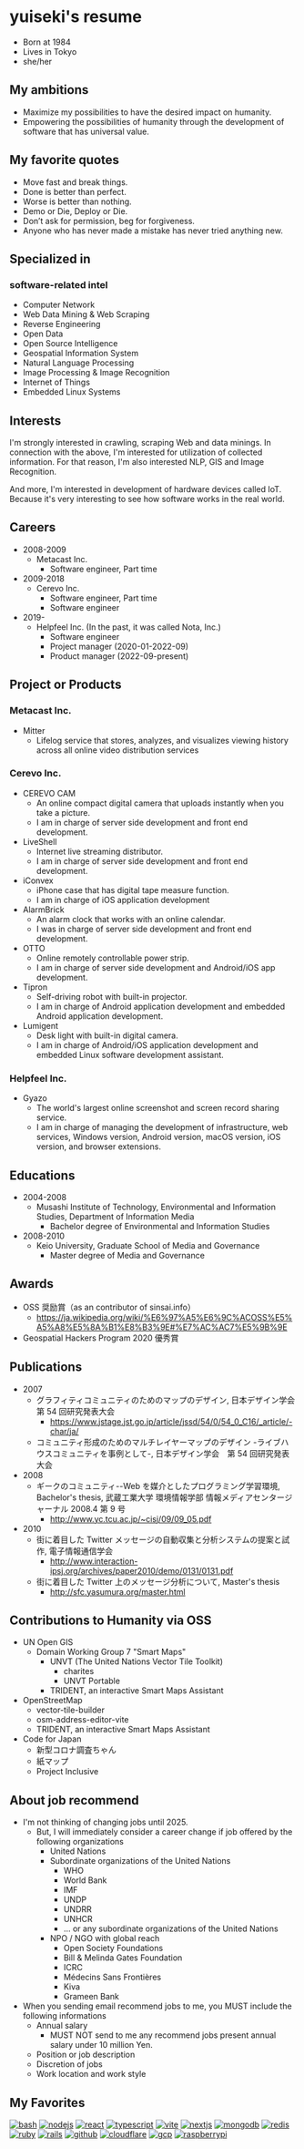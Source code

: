 # yuiseki's resume

- Born at 1984
- Lives in Tokyo
- she/her

## My ambitions

- Maximize my possibilities to have the desired impact on humanity.
- Empowering the possibilities of humanity through the development of software that has universal value.

## My favorite quotes

- Move fast and break things.
- Done is better than perfect.
- Worse is better than nothing.
- Demo or Die, Deploy or Die.
- Don’t ask for permission, beg for forgiveness.
- Anyone who has never made a mistake has never tried anything new.

## Specialized in

### software-related intel

- Computer Network
- Web Data Mining & Web Scraping
- Reverse Engineering
- Open Data
- Open Source Intelligence
- Geospatial Information System
- Natural Language Processing
- Image Processing & Image Recognition
- Internet of Things
- Embedded Linux Systems

## Interests

I'm strongly interested in crawling, scraping Web and data minings.
In connection with the above, I'm interested for utilization of collected information.
For that reason, I'm also interested NLP, GIS and Image Recognition.

And more, I'm interested in development of hardware devices called IoT.
Because it's very interesting to see how software works in the real world.

## Careers

- 2008-2009
  - Metacast Inc.
    - Software engineer, Part time
- 2009-2018
  - Cerevo Inc.
    - Software engineer, Part time
    - Software engineer
- 2019-
  - Helpfeel Inc. (In the past, it was called Nota, Inc.)
    - Software engineer
    - Project manager (2020-01-2022-09)
    - Product manager (2022-09-present)

## Project or Products

### Metacast Inc.

- Mitter
  - Lifelog service that stores, analyzes, and visualizes viewing history across all online video distribution services

### Cerevo Inc.

- CEREVO CAM
  - An online compact digital camera that uploads instantly when you take a picture.
  - I am in charge of server side development and front end development.
- LiveShell
  - Internet live streaming distributor.
  - I am in charge of server side development and front end development.
- iConvex
  - iPhone case that has digital tape measure function.
  - I am in charge of iOS application development
- AlarmBrick
  - An alarm clock that works with an online calendar.
  - I was in charge of server side development and front end development.
- OTTO
  - Online remotely controllable power strip.
  - I am in charge of server side development and Android/iOS app development.
- Tipron
  - Self-driving robot with built-in projector.
  - I am in charge of Android application development and embedded Android application development.
- Lumigent
  - Desk light with built-in digital camera.
  - I am in charge of Android/iOS application development and embedded Linux software development assistant.

### Helpfeel Inc.

- Gyazo
  - The world's largest online screenshot and screen record sharing service.
  - I am in charge of managing the development of infrastructure, web services, Windows version, Android version, macOS version, iOS version, and browser extensions.

## Educations

- 2004-2008
  - Musashi Institute of Technology, Environmental and Information Studies, Department of Information Media
    - Bachelor degree of Environmental and Information Studies
- 2008-2010
  - Keio University, Graduate School of Media and Governance
    - Master degree of Media and Governance

## Awards

- OSS 奨励賞（as an contributor of sinsai.info）
  - https://ja.wikipedia.org/wiki/%E6%97%A5%E6%9C%ACOSS%E5%A5%A8%E5%8A%B1%E8%B3%9E#%E7%AC%AC7%E5%9B%9E
- Geospatial Hackers Program 2020 優秀賞

## Publications

- 2007
  - グラフィティコミュニティのためのマップのデザイン, 日本デザイン学会　第 54 回研究発表大会
    - https://www.jstage.jst.go.jp/article/jssd/54/0/54_0_C16/_article/-char/ja/
  - コミュニティ形成のためのマルチレイヤーマップのデザイン -ライブハウスコミュニティを事例として-, 日本デザイン学会　第 54 回研究発表大会
- 2008
  - ギークのコミュニティ--Web を媒介としたプログラミング学習環境, Bachelor's thesis, 武蔵工業大学 環境情報学部 情報メディアセンタージャーナル 2008.4 第 9 号
    - http://www.yc.tcu.ac.jp/~cisj/09/09_05.pdf
- 2010
  - 街に着目した Twitter メッセージの自動収集と分析システムの提案と試作, 電子情報通信学会
    - http://www.interaction-ipsj.org/archives/paper2010/demo/0131/0131.pdf
  - 街に着目した Twitter 上のメッセージ分析について, Master's thesis
    - http://sfc.yasumura.org/master.html

## Contributions to Humanity via OSS

- UN Open GIS
  - Domain Working Group 7 "Smart Maps"
    - UNVT (The United Nations Vector Tile Toolkit)
      - charites
      - UNVT Portable
    - TRIDENT, an interactive Smart Maps Assistant
- OpenStreetMap
  - vector-tile-builder
  - osm-address-editor-vite
  - TRIDENT, an interactive Smart Maps Assistant
- Code for Japan
  - 新型コロナ調査ちゃん
  - 紙マップ
  - Project Inclusive

## About job recommend

- I'm not thinking of changing jobs until 2025.
  - But, I will immediately consider a career change if job offered by the following organizations
    - United Nations
    - Subordinate organizations of the United Nations
      - WHO
      - World Bank
      - IMF
      - UNDP
      - UNDRR
      - UNHCR
      - ... or any subordinate organizations of the United Nations
    - NPO / NGO with global reach
      - Open Society Foundations
      - Bill & Melinda Gates Foundation
      - ICRC
      - Médecins Sans Frontières
      - Kiva
      - Grameen Bank
- When you sending email recommend jobs to me, you MUST include the following informations
  - Annual salary
    - MUST NOT send to me any recommend jobs present annual salary under 10 million Yen.
  - Position or job description
  - Discretion of jobs
  - Work location and work style

## My Favorites

[![bash](https://skillicons.dev/icons?i=bash&theme=light "bash")](https://skillicons.dev)
[![nodejs](https://skillicons.dev/icons?i=nodejs&theme=light "nodejs")](https://skillicons.dev)
[![react](https://skillicons.dev/icons?i=react&theme=light "react")](https://skillicons.dev)
[![typescript](https://skillicons.dev/icons?i=ts&theme=light "typescript")](https://skillicons.dev)
[![vite](https://skillicons.dev/icons?i=vite&theme=light "vite")](https://skillicons.dev)
[![nextjs](https://skillicons.dev/icons?i=nextjs&theme=light "nextjs")](https://skillicons.dev)
[![mongodb](https://skillicons.dev/icons?i=mongodb&theme=light "mongodb")](https://skillicons.dev)
[![redis](https://skillicons.dev/icons?i=redis&theme=light "redis")](https://skillicons.dev)
[![ruby](https://skillicons.dev/icons?i=ruby&theme=light "ruby")](https://skillicons.dev)
[![rails](https://skillicons.dev/icons?i=rails&theme=light "rails")](https://skillicons.dev)
[![github](https://skillicons.dev/icons?i=github&theme=light "github")](https://skillicons.dev)
[![cloudflare](https://skillicons.dev/icons?i=cloudflare&theme=light "cloudlfare")](https://skillicons.dev)
[![gcp](https://skillicons.dev/icons?i=gcp&theme=light "gcp")](https://skillicons.dev)
[![raspberrypi](https://skillicons.dev/icons?i=raspberrypi&theme=light "raspberrypi")](https://skillicons.dev)
